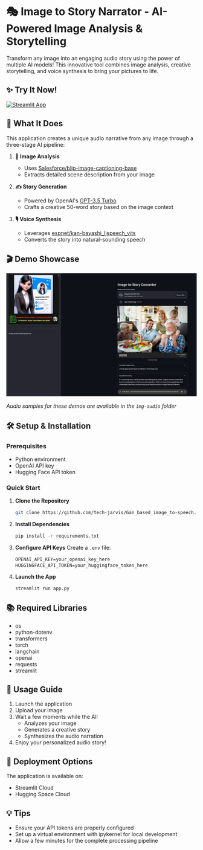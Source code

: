 # 🎭 Image to Story Narrator - AI-Powered Image Analysis & Storytelling

Transform any image into an engaging audio story using the power of multiple AI models! This innovative tool combines image analysis, creative storytelling, and voice synthesis to bring your pictures to life.

## ✨ Try It Now!

[![Streamlit App](https://static.streamlit.io/badges/streamlit_badge_black_white.svg)](https://image-to-speech-genai-tool-using-llm.streamlit.app/)

## 🎯 What It Does

This application creates a unique audio narrative from any image through a three-stage AI pipeline:

1. **📸 Image Analysis** 
   - Uses [Salesforce/blip-image-captioning-base](https://huggingface.co/Salesforce/blip-image-captioning-base)
   - Extracts detailed scene description from your image

2. **✍️ Story Generation**
   - Powered by OpenAI's [GPT-3.5 Turbo](https://platform.openai.com/docs/models/gpt-3-5)
   - Crafts a creative 50-word story based on the image context

3. **🎙️ Voice Synthesis**
   - Leverages [espnet/kan-bayashi_ljspeech_vits](https://huggingface.co/espnet/kan-bayashi_ljspeech_vits)
   - Converts the story into natural-sounding speech

## 🎬 Demo Showcase

![Family Story Demo](img-audio/FamilyOutput.jpg)

*Audio samples for these demos are available in the `img-audio` folder*

## 🛠️ Setup & Installation

### Prerequisites
- Python environment
- OpenAI API key
- Hugging Face API token

### Quick Start

1. **Clone the Repository**
   ```bash
   git clone https://github.com/tech-jarvis/Gan_based_image_to-speech.git
   ```

2. **Install Dependencies**
   ```bash
   pip install -r requirements.txt
   ```

3. **Configure API Keys**
   Create a `.env` file:
   ```env
   OPENAI_API_KEY=your_openai_key_here
   HUGGINGFACE_API_TOKEN=your_huggingface_token_here
   ```

4. **Launch the App**
   ```bash
   streamlit run app.py
   ```

## 📚 Required Libraries

- os
- python-dotenv
- transformers
- torch
- langchain
- openai
- requests
- streamlit

## 🚀 Usage Guide

1. Launch the application
2. Upload your image
3. Wait a few moments while the AI:
   - Analyzes your image
   - Generates a creative story
   - Synthesizes the audio narration
4. Enjoy your personalized audio story!

## 🌟 Deployment Options

The application is available on:
- Streamlit Cloud
- Hugging Space Cloud

## 💡 Tips

- Ensure your API tokens are properly configured
- Set up a virtual environment with ipykernel for local development
- Allow a few minutes for the complete processing pipeline


